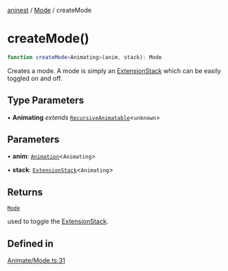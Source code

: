 [aninest](../../index.md) / [Mode](../index.md) / createMode

# createMode()

```ts
function createMode<Animating>(anim, stack): Mode
```

Creates a mode. A mode is simply an [ExtensionStack](../../ExtensionStack/type-aliases/ExtensionStack.md)
which can be easily toggled on and off.

## Type Parameters

• **Animating** *extends* [`RecursiveAnimatable`](../../AnimatableTypes/type-aliases/RecursiveAnimatable.md)\<`unknown`\>

## Parameters

• **anim**: [`Animation`](../../AnimatableTypes/type-aliases/Animation.md)\<`Animating`\>

• **stack**: [`ExtensionStack`](../../ExtensionStack/type-aliases/ExtensionStack.md)\<`Animating`\>

## Returns

[`Mode`](../type-aliases/Mode.md)

used to toggle the [ExtensionStack](../../ExtensionStack/type-aliases/ExtensionStack.md).

## Defined in

[Animate/Mode.ts:31](https://github.com/zphrs/aninest/blob/988b5e8ac7585d70f507e793229537041ab3eea8/core/src/Animate/Mode.ts#L31)
